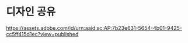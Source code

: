 # 디자인 공유

https://assets.adobe.com/id/urn:aaid:sc:AP:7b23e631-5654-4b01-9425-cc5ff415d1ec?view=published
